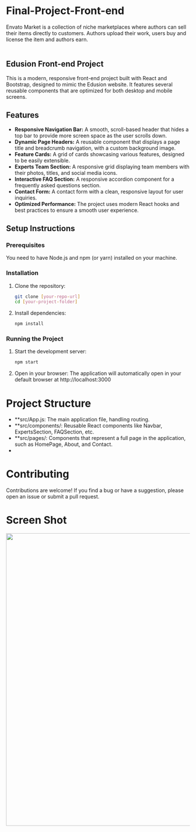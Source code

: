 # Final-Project-Front-end

Envato Market is a collection of niche marketplaces where authors can sell their items directly to customers. Authors upload their work, users buy and license the item and authors earn.
<br />
<br />

## Edusion Front-end Project  
This is a modern, responsive front-end project built with React and Bootstrap, designed to mimic the Edusion website. It features several reusable components that are optimized for both desktop and mobile screens.

## Features
- **Responsive Navigation Bar:** A smooth, scroll-based header that hides a top bar to provide more screen space as the user scrolls down.  
- **Dynamic Page Headers:** A reusable component that displays a page title and breadcrumb navigation, with a custom background image.  
- **Feature Cards:** A grid of cards showcasing various features, designed to be easily extensible.  
- **Experts Team Section:** A responsive grid displaying team members with their photos, titles, and social media icons.  
- **Interactive FAQ Section:** A responsive accordion component for a frequently asked questions section.  
- **Contact Form:** A contact form with a clean, responsive layout for user inquiries.  
- **Optimized Performance:** The project uses modern React hooks and best practices to ensure a smooth user experience.  

## Setup Instructions  

### Prerequisites  
You need to have Node.js and npm (or yarn) installed on your machine.  

### Installation  
1. Clone the repository:  

   ```bash
   git clone [your-repo-url]
   cd [your-project-folder]
3. Install dependencies:

   ```bash
   npm install
### Running the Project
1. Start the development server:

    ```bash
   npm start

3. Open in your browser:
  The application will automatically open in your default browser at http://localhost:3000

# Project Structure
- **src/App.js: The main application file, handling routing.
- **src/components/: Reusable React components like Navbar, ExpertsSection, FAQSection, etc.
- **src/pages/: Components that represent a full page in the application, such as HomePage, About, and Contact.
- 
# Contributing
Contributions are welcome! If you find a bug or have a suggestion, please open an issue or submit a pull request.
<br />

# Screen Shot 
<img width="800" src="https://github.com/user-attachments/assets/68b13931-9193-4160-9bb7-dfa6ffec199a" />




